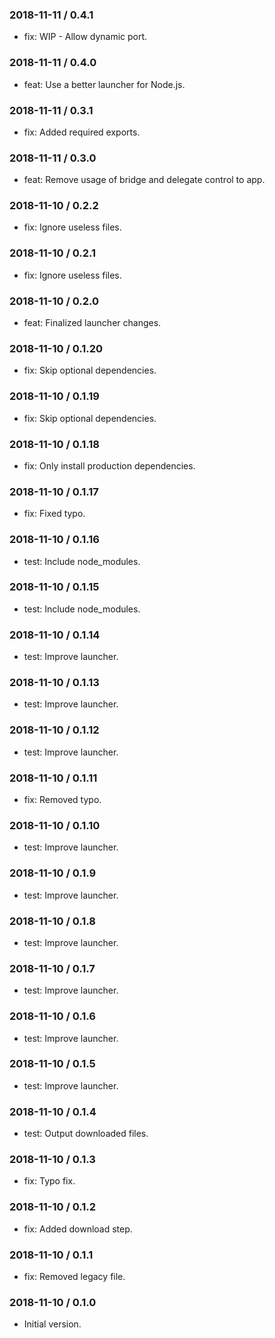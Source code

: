 ### 2018-11-11 / 0.4.1

* fix: WIP - Allow dynamic port.

### 2018-11-11 / 0.4.0

* feat: Use a better launcher for Node.js.

### 2018-11-11 / 0.3.1

* fix: Added required exports.

### 2018-11-11 / 0.3.0

* feat: Remove usage of bridge and delegate control to app.

### 2018-11-10 / 0.2.2

* fix: Ignore useless files.

### 2018-11-10 / 0.2.1

* fix: Ignore useless files.

### 2018-11-10 / 0.2.0

* feat: Finalized launcher changes.

### 2018-11-10 / 0.1.20

* fix: Skip optional dependencies.

### 2018-11-10 / 0.1.19

* fix: Skip optional dependencies.

### 2018-11-10 / 0.1.18

* fix: Only install production dependencies.

### 2018-11-10 / 0.1.17

* fix: Fixed typo.

### 2018-11-10 / 0.1.16

* test: Include node_modules.

### 2018-11-10 / 0.1.15

* test: Include node_modules.

### 2018-11-10 / 0.1.14

* test: Improve launcher.

### 2018-11-10 / 0.1.13

* test: Improve launcher.

### 2018-11-10 / 0.1.12

* test: Improve launcher.

### 2018-11-10 / 0.1.11

* fix: Removed typo.

### 2018-11-10 / 0.1.10

* test: Improve launcher.

### 2018-11-10 / 0.1.9

* test: Improve launcher.

### 2018-11-10 / 0.1.8

* test: Improve launcher.

### 2018-11-10 / 0.1.7

* test: Improve launcher.

### 2018-11-10 / 0.1.6

* test: Improve launcher.

### 2018-11-10 / 0.1.5

* test: Improve launcher.

### 2018-11-10 / 0.1.4

* test: Output downloaded files.

### 2018-11-10 / 0.1.3

* fix: Typo fix.

### 2018-11-10 / 0.1.2

* fix: Added download step.

### 2018-11-10 / 0.1.1

* fix: Removed legacy file.

### 2018-11-10 / 0.1.0

- Initial version.
